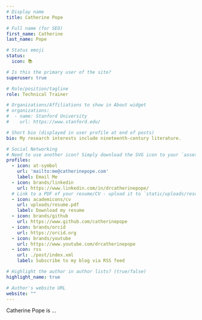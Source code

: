 ```yaml
---
# Display name
title: Catherine Pope

# Full name (for SEO)
first_name: Catherine
last_name: Pope

# Status emoji
status:
  icon: 📚

# Is this the primary user of the site?
superuser: true

# Role/position/tagline
role: Technical Trainer

# Organizations/Affiliations to show in About widget
# organizations:
#  - name: Stanford University
#    url: https://www.stanford.edu/

# Short bio (displayed in user profile at end of posts)
bio: My research interests include nineteenth-century literature.

# Social Networking
# Need to use another icon? Simply download the SVG icon to your `assets/media/icons/` folder.
profiles:
  - icon: at-symbol
    url: 'mailto:me@catherinepope.com'
    label: Email Me
  - icon: brands/linkedin
    url: https://www.linkedin.com/in/drcatherinepope/
  # Link to a PDF of your resume/CV - upload it to `static/uploads/resume.pdf`
  - icon: academicons/cv
    url: uploads/resume.pdf
    label: Download my resume
  - icon: brands/github
    url: https://www.github.com/catherinepope
  - icon: brands/orcid
    url: https://orcid.org
  - icon: brands/youtube
    url: https://www.youtube.com/drcatherinepope
  - icon: rss
    url: ./post/index.xml
    label: Subscribe to my blog via RSS feed

# Highlight the author in author lists? (true/false)
highlight_name: true

# Author's website URL
website: ""
---
```


Catherine Pope is ...
